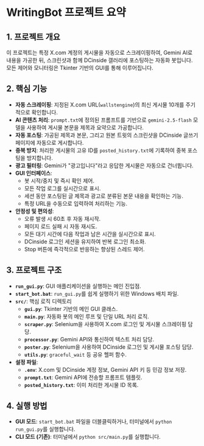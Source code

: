 # WritingBot 프로젝트 요약

## 1. 프로젝트 개요

이 프로젝트는 특정 X.com 계정의 게시물을 자동으로 스크레이핑하여, Gemini AI로 내용을 가공한 뒤, 스크린샷과 함께 DCinside 갤러리에 포스팅하는 자동화 봇입니다. 모든 제어와 모니터링은 Tkinter 기반의 GUI를 통해 이루어집니다.

## 2. 핵심 기능

- **자동 스크레이핑**: 지정된 X.com URL(`wallstengine`)의 최신 게시물 10개를 주기적으로 확인합니다.
- **AI 콘텐츠 처리**: `prompt.txt`에 정의된 프롬프트를 기반으로 `gemini-2.5-flash` 모델을 사용하여 게시물 본문을 제목과 요약으로 가공합니다.
- **자동 포스팅**: 가공된 제목과 본문, 그리고 원본 트윗의 스크린샷을 DCinside 글쓰기 페이지에 자동으로 게시합니다.
- **중복 방지**: 처리한 게시물의 고유 ID를 `posted_history.txt`에 기록하여 중복 포스팅을 방지합니다.
- **광고 필터링**: Gemini가 "광고입니다"라고 응답한 게시물은 자동으로 건너뜁니다.
- **GUI 인터페이스**:
    - 봇 시작/중지 및 즉시 확인 제어.
    - 모든 작업 로그를 실시간으로 표시.
    - 세션 동안 포스팅된 글 제목과 광고로 분류된 본문 내용을 확인하는 기능.
    - 특정 URL을 수동으로 입력하여 처리하는 기능.
- **안정성 및 편의성**:
    - 오류 발생 시 60초 후 자동 재시작.
    - 페이지 로드 실패 시 자동 재시도.
    - 모든 대기 시간에 다음 작업과 남은 시간을 실시간으로 표시.
    - DCinside 로그인 세션을 유지하여 반복 로그인 최소화.
    - Stop 버튼에 즉각적으로 반응하는 향상된 스레드 제어.

## 3. 프로젝트 구조

- **`run_gui.py`**: GUI 애플리케이션을 실행하는 메인 진입점.
- **`start_bot.bat`**: `run_gui.py`를 쉽게 실행하기 위한 Windows 배치 파일.
- **`src/`**: 핵심 로직 디렉토리
    - **`gui.py`**: Tkinter 기반의 메인 GUI 클래스.
    - **`main.py`**: 자동화 봇의 메인 루프 및 단일 URL 처리 로직.
    - **`scraper.py`**: Selenium을 사용하여 X.com 로그인 및 게시물 스크레이핑 담당.
    - **`processor.py`**: Gemini API와 통신하여 텍스트 처리 담당.
    - **`poster.py`**: Selenium을 사용하여 DCinside 로그인 및 게시물 포스팅 담당.
    - **`utils.py`**: `graceful_wait` 등 공유 헬퍼 함수.
- **설정 파일**:
    - **`.env`**: X.com 및 DCinside 계정 정보, Gemini API 키 등 민감 정보 저장.
    - **`prompt.txt`**: Gemini API에 전송할 프롬프트 템플릿.
    - **`posted_history.txt`**: 이미 처리한 게시물 ID 목록.

## 4. 실행 방법

- **GUI 모드**: `start_bot.bat` 파일을 더블클릭하거나, 터미널에서 `python run_gui.py`를 실행합니다.
- **CLI 모드 (기존)**: 터미널에서 `python src/main.py`를 실행합니다.
